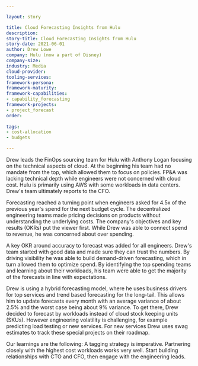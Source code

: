 ```yaml
---

layout: story

title: Cloud Forecasting Insights from Hulu
description:
story-title: Cloud Forecasting Insights from Hulu
story-date: 2021-06-01
author: Drew Lowe
company: Hulu (now a part of Disney)
company-size:
industry: Media
cloud-provider:
tooling-services:
framework-persona:
framework-maturity:
framework-capabilities:
- capability_forecasting
framework-projects:
- project_forecast
order:
 
tags:
- cost-allocation
- budgets

---
```


Drew leads the FinOps sourcing team for Hulu with Anthony Logan focusing on the technical aspects of cloud. At the beginning his team had no mandate from the top, which allowed them to focus on policies. FP&A was lacking technical depth while engineers were not concerned with cloud cost. Hulu is primarily using AWS with some workloads in data centers. Drew's team ultimately reports to the CFO.

Forecasting reached a turning point when engineers asked for 4.5x of the previous year's spend for the next budget cycle. The decentralized engineering teams made pricing decisions on products without understanding the underlying costs. The company's objectives and key results (OKRs) put the viewer first. While Drew was able to connect spend to revenue, he was concerned about over spending.

A key OKR around accuracy to forecast was added for all engineers. Drew's team started with good data and made sure they can trust the numbers. By driving visibility he was able to build demand-driven forecasting, which in turn allowed them to optimize spend. By identifying the top spending teams and learning about their workloads, his team were able to get the majority of the forecasts in line with expectations.

Drew is using a hybrid forecasting model, where he uses business drivers for top services and trend based forecasting for the long-tail. This allows him to update forecasts every month with an average variance of about 2.5% and the worst case being about 9% variance. To get there,  Drew decided to forecast by workloads instead of cloud stock keeping units (SKUs). However engineering volatility is challenging, for example predicting load testing or new services. For new services Drew uses swag estimates to track these special projects on their roadmap.

Our learnings are the following: A tagging strategy is imperative. Partnering closely with the highest cost workloads works very well. Start building relationships with CTO and CFO, then engage with the engineering leads.
